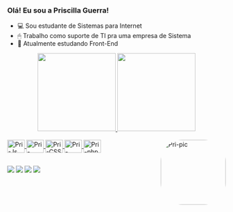 ### Olá! Eu sou a Priscilla Guerra!
- 💻 Sou estudante de Sistemas para Internet
- 🖱 Trabalho como suporte de TI pra uma empresa de Sistema
- 🎨 Atualmente estudando Front-End
<div align="center">
  <a href="https://instagram.com/apriscillaguerra">
  <img height="180em" src="https://github-readme-stats.vercel.app/api?username=apriscillaguerra&show_icons=true&theme=omni&include_all_commits=true&count_private=true"/>
  <img height="180em" src="https://github-readme-stats.vercel.app/api/top-langs/?username=apriscillaguerra&layout=compact&langs_count=7&theme=omni"/>
</div>
<div style="display: inline_block"><br>
  <img align="center" alt="Pri-Js" height="30" width="40" src="https://cdn.jsdelivr.net/gh/devicons/devicon/icons/javascript/javascript-plain.svg">
  <img align="center" alt="Pri-HTML" height="30" width="40" src="https://cdn.jsdelivr.net/gh/devicons/devicon/icons/html5/html5-plain.svg">
  <img align="center" alt="Pri-CSS" height="30" width="40" src="https://cdn.jsdelivr.net/gh/devicons/devicon/icons/css3/css3-plain.svg">
  <img align="center" alt="Pri-Codepen" height="30" width="40" src="https://cdn.jsdelivr.net/gh/devicons/devicon/icons/codepen/codepen-plain.svg">
  <img align="center" alt="Pri-php" height="30" width="40" src="https://cdn.jsdelivr.net/gh/devicons/devicon/icons/php/php-plain.svg">
 
  <img align="right" alt="Pri-pic" height="150" style="border-radius:50px;" src="https://scontent.fpoj7-1.fna.fbcdn.net/v/t39.30808-6/271069224_4877433055653681_190396600920716545_n.jpg?_nc_cat=103&ccb=1-5&_nc_sid=09cbfe&_nc_ohc=-4VohgAk9zEAX-mzk6B&_nc_ht=scontent.fpoj7-1.fna&oh=00_AT9AimxvhUtgT66rTzdYofaIkabDQlxgOn4iuvy5rPKeBA&oe=623658AD">
</div>
  
  ##
  
  <div>
    <a href="https://instagram.com/apriscillaguerra" target="_blank"><img src="https://img.shields.io/badge/-Instagram-%23E4405F?style=for-the-badge&logo=instagram&logoColor=white" target="_blank"></a>
    <a href="https://discord.gg/wagxzStdcR" target="_blank"><img src="https://img.shields.io/badge/Discord-7289DA?style=for-the-badge&logo=discord&logoColor=white" target="_blank"></a> 
   <a href = "mailto:priguerra00@gmail.com"><img src="https://img.shields.io/badge/-Gmail-%23333?style=for-the-badge&logo=gmail&logoColor=white" target="_blank"></a>
   <a href="https://www.linkedin.com/in/priscilla-guerra-2197291a0/" target="_blank"><img src="https://img.shields.io/badge/-LinkedIn-%230077B5?style=for-the-badge&logo=linkedin&logoColor=white" target="_blank"></a> 
  </div>

